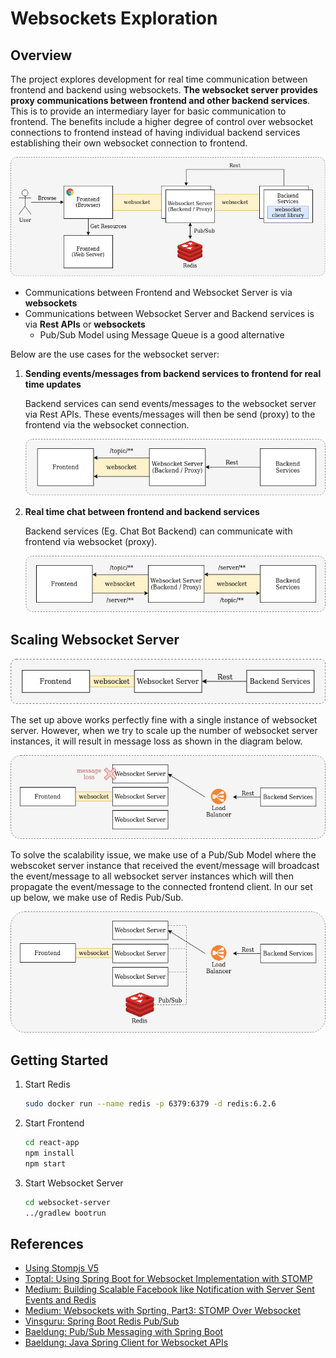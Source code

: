 # Websockets Exploration

## Overview

The project explores development for real time communication between frontend and backend using websockets. **The websocket 
server provides proxy communications between frontend and other backend services**. This is to provide an intermediary layer 
for basic communication to frontend. The benefits include a higher degree of control over websocket connections to frontend 
instead of having individual backend services establishing their own websocket connection to frontend.

![Diagram](doc/websockets1.png)

- Communications between Frontend and Websocket Server is via **websockets**
- Communications between Websocket Server and Backend services is via **Rest APIs** or **websockets**
    - Pub/Sub Model using Message Queue is a good alternative

Below are the use cases for the websocket server:

1. **Sending events/messages from backend services to frontend for real time updates**

    Backend services can send events/messages to the websocket server via Rest APIs. These events/messages will then be 
    send (proxy) to the frontend via the websocket connection.

    ![Diagram](doc/websockets2.png)

2. **Real time chat between frontend and backend services**

    Backend services (Eg. Chat Bot Backend) can communicate with frontend via websocket (proxy).

    ![Diagram](doc/websockets3.png)

## Scaling Websocket Server

![Diagram](doc/websockets4.png)

The set up above works perfectly fine with a single instance of websocket server. However, when we try to scale up the 
number of websocket server instances, it will result in message loss as shown in the diagram below.

![Diagram](doc/websockets5.png)

To solve the scalability issue, we make use of a Pub/Sub Model where the webscoket server instance that received the 
event/message will broadcast the event/message to all websocket server instances which will then propagate the event/message 
to the connected frontend client. In our set up below, we make use of Redis Pub/Sub.

![Diagram](doc/websockets6.png)


## Getting Started

1. Start Redis
   ```bash
   sudo docker run --name redis -p 6379:6379 -d redis:6.2.6
   ```

2. Start Frontend
   ```bash
   cd react-app
   npm install
   npm start
   ```
   
3. Start Websocket Server
   ```bash
   cd websocket-server
   ../gradlew bootrun
   ```

## References

- [Using Stompjs V5](https://stomp-js.github.io/guide/stompjs/using-stompjs-v5.html)
- [Toptal: Using Spring Boot for Websocket Implementation with STOMP](https://www.toptal.com/java/stomp-spring-boot-websocket)
- [Medium: Building Scalable Facebook like Notification with Server Sent Events and Redis](https://medium.com/javarevisited/building-scalable-facebook-like-notification-using-server-sent-event-and-redis-9d0944dee618)
- [Medium: Websockets with Sprting, Part3: STOMP Over Websocket](https://medium.com/swlh/websockets-with-spring-part-3-stomp-over-websocket-3dab4a21f397)
- [Vinsguru: Spring Boot Redis Pub/Sub](https://www.vinsguru.com/redis-pubsub-spring-boot/)
- [Baeldung: Pub/Sub Messaging with Spring Boot](https://www.baeldung.com/spring-data-redis-pub-sub)
- [Baeldung: Java Spring Client for Websocket APIs](https://www.baeldung.com/websockets-api-java-spring-client)
